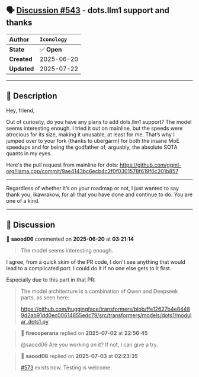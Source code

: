 ## 🗣️ [Discussion #543](https://github.com/ikawrakow/ik_llama.cpp/discussions/543) - dots.llm1 support and thanks

| **Author** | `Iconology` |
| :--- | :--- |
| **State** | ✅ **Open** |
| **Created** | 2025-06-20 |
| **Updated** | 2025-07-22 |

---

## 📄 Description

Hey, friend,

Out of curiosity, do you have any plans to add dots.llm1 support? The model seems interesting enough. I tried it out on mainline, but the speeds were atrocious for its size, making it unusable, at least for me. That’s why I jumped over to your fork (thanks to ubergarm) for both the insane MoE speedups and for being the godfather of, arguably, the absolute SOTA quants in my eyes.

Here's the pull request from mainline for dots:
https://github.com/ggml-org/llama.cpp/commit/9ae4143bc6ecb4c2f0f0301578f619f6c201b857

---
Regardless of whether it’s on your roadmap or not, I just wanted to say thank you, ikawrakow, for all that you have done and continue to do. You are one of a kind.

---

## 💬 Discussion

👤 **saood06** commented on **2025-06-20** at **03:21:14**

>The model seems interesting enough.

I agree, from a quick skim of the PR code, I don't see anything that would lead to a complicated port. I could do it if no one else gets to it first.

Especially due to this part in that PR:

>The model architecture is a combination of Qwen and Deepseek parts, as
seen here:
>
>https://github.com/huggingface/transformers/blob/ffe12627b4e84489d2ab91dd0ec00614855edc79/src/transformers/models/dots1/modular_dots1.py

> 👤 **firecoperana** replied on **2025-07-02** at **22:56:45**
> 
> @saood06 Are you working on it? If not, I can give a try.

> 👤 **saood06** replied on **2025-07-03** at **02:23:35**
> 
> [#573](https://github.com/ikawrakow/ik_llama.cpp/issues/573) exists now. Testing is welcome.
